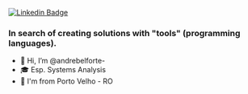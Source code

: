 [![Linkedin Badge](https://img.shields.io/badge/-Andr%C3%A9%20Belforte-blue?style=flat-square&logo=Linkedin&logoColor=white&link=https://www.linkedin.com/in/felipebelforte/)](https://www.linkedin.com/in/felipebelforte/)

<h3>In search of creating solutions with "tools" (programming languages).</h3>

- 👋 Hi, I’m @andrebelforte- 
- 🎓 Esp. Systems Analysis
- 📌 I'm from Porto Velho - RO

<!---
andrebelforte/andrebelforte is a ✨ special ✨ repository because its `README.md` (this file) appears on your GitHub profile.
You can click the Preview link to take a look at your changes.
--->
